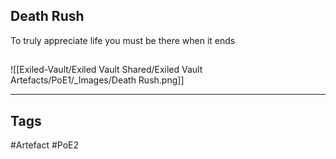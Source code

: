 ## Death Rush
To truly appreciate life you must be there when it ends
##
![[Exiled-Vault/Exiled Vault Shared/Exiled Vault Artefacts/PoE1/_Images/Death Rush.png]]

---
## Tags
#Artefact
#PoE2